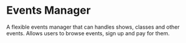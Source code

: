 # Events Manager

A flexible events manager that can handles shows, classes and other events. Allows users to browse events, sign up and pay for them.
